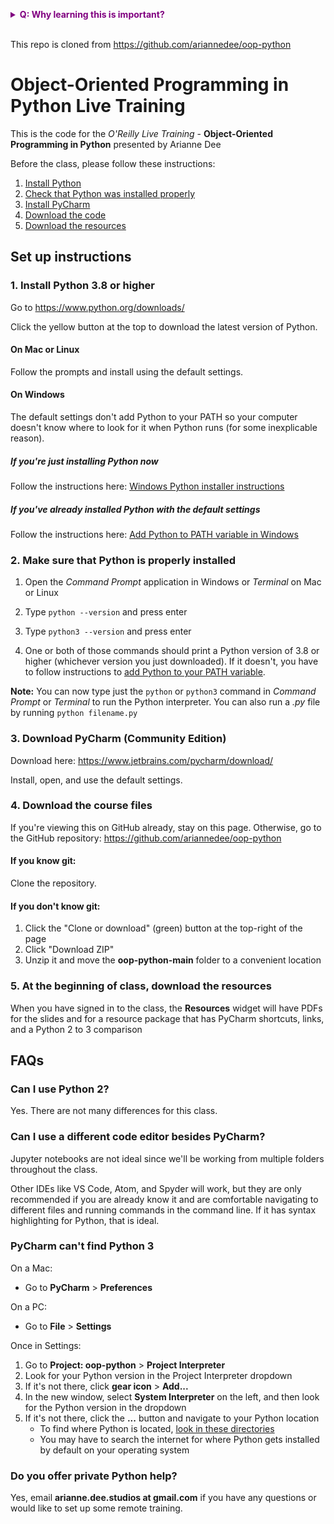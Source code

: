 **<details><summary style="color: purple">Q: Why learning this is important?</summary>**
> Learning this is important if you want to be a good coder or 10x developer.
</details><br>

This repo is cloned from https://github.com/ariannedee/oop-python

# Object-Oriented Programming in Python Live Training

This is the code for the *O'Reilly Live Training* - **Object-Oriented Programming in Python** presented by Arianne Dee

Before the class, please follow these instructions:
1. [Install Python](#1-install-python-38-or-higher)
1. [Check that Python was installed properly](#2-make-sure-that-python-is-properly-installed)
1. [Install PyCharm](#3-download-pycharm-community-edition)
1. [Download the code](#4-download-the-course-files)
5. [Download the resources](#5-at-the-beginning-of-class-download-the-resources)

## Set up instructions
### 1. Install Python 3.8 or higher
Go to https://www.python.org/downloads/

Click the yellow button at the top to download the latest version of Python.

#### On Mac or Linux
Follow the prompts and install using the default settings.

#### On Windows
The default settings don't add Python to your PATH 
so your computer doesn't know where to look for it when Python runs 
(for some inexplicable reason).

##### If you're just installing Python now
Follow the instructions here: [Windows Python installer instructions](docs/WININSTALL.md)

##### If you've already installed Python with the default settings
Follow the instructions here: [Add Python to PATH variable in Windows](docs/WINSETPATH.md)

### 2. Make sure that Python is properly installed
1. Open the *Command Prompt* application in Windows
or *Terminal* on Mac or Linux

1. Type `python --version` and press enter

1. Type `python3 --version` and press enter

1. One or both of those commands should print 
a Python version of 3.8 or higher 
(whichever version you just downloaded).
 If it doesn't, you have to follow instructions to
 [add Python to your PATH variable](docs/WINSETPATH.md).

**Note:** 
You can now type just the `python` or `python3` command
in *Command Prompt* or *Terminal* 
to run the Python interpreter.
You can also run a *.py* file by running 
`python filename.py`

### 3. Download PyCharm (Community Edition)
Download here: https://www.jetbrains.com/pycharm/download/

Install, open, and use the default settings.

### 4. Download the course files
If you're viewing this on GitHub already, stay on this page.
Otherwise, go to the GitHub repository: https://github.com/ariannedee/oop-python

#### If you know git:
Clone the repository.

#### If you don't know git:
1. Click the "Clone or download" (green) button at the top-right of the page
2. Click "Download ZIP"
3. Unzip it and move the **oop-python-main** folder to a convenient location

### 5. At the beginning of class, download the resources
When you have signed in to the class,
the **Resources** widget will have PDFs for the slides and
for a resource package that has PyCharm shortcuts, links, and a Python 2 to 3 comparison

## FAQs
### Can I use Python 2?

Yes. There are not many differences for this class.

### Can I use a different code editor besides PyCharm?

Jupyter notebooks are not ideal since we'll be working from multiple folders throughout the class.

Other IDEs like VS Code, Atom, and Spyder will work, but they are only recommended if you are already know it 
and are comfortable navigating to different files and running commands in the command line. 
If it has syntax highlighting for Python, that is ideal.

### PyCharm can't find Python 3

On a Mac:
- Go to **PyCharm** > **Preferences**

On a PC:
- Go to **File** > **Settings**

Once in Settings:
1. Go to **Project: oop-python** > **Project Interpreter**
1. Look for your Python version in the Project Interpreter dropdown
1. If it's not there, click **gear icon** > **Add...**
1. In the new window, select **System Interpreter** on the left, and then look for the Python version in the dropdown
1. If it's not there, click the **...** button and navigate to your Python location
   - To find where Python is located, [look in these directories](docs/PATH_LOCATIONS.md)
   - You may have to search the internet for where Python gets installed by default on your operating system

### Do you offer private Python help?
Yes, email **arianne.dee.studios at gmail.com** if you have any questions
or would like to set up some remote training.
